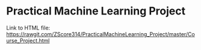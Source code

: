 # Practical Machine Learning Project

Link to HTML file: https://rawgit.com/ZScore314/PracticalMachineLearning_Project/master/Course_Project.html